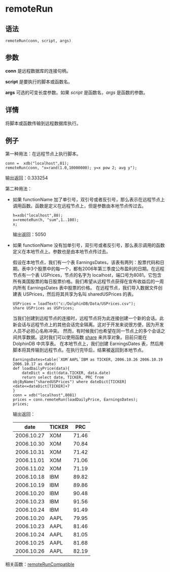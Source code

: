 # remoteRun

## 语法

`remoteRun(conn, script, args)`

## 参数

**conn** 是远程数据库的连接句柄。

**script** 是要执行的脚本或函数名。

**args** 可选的可变长度参数。如果 *script* 是函数名，*args* 是函数的参数。

## 详情

将脚本或函数传输到远程数据库执行。

## 例子

第一种用法：在远程节点上执行脚本。

```
conn =  xdb("localhost",81);
remoteRun(conn, "x=rand(1.0,10000000); y=x pow 2; avg y");
```

输出返回：0.333254

第二种用法：

* 如果 functionName
  加了单引号，双引号或者反引号，那么表示在远程节点上调用函数。函数是定义在远程节点上，但是参数由本地节点传过去。

  ```
  h=xdb("localhost",80);
  x=remoteRun(h, "sum",1..100);
  x;
  ```

  输出返回：5050
* 如果 functionName
  没有加单引号，双引号或者反引号，那么表示调用的函数定义在本地节点上。参数也是由本地节点传过去。

  假设在本地节点，我们有一个表
  EarningsDates，该表有两列：股票代码和日期。表中3个股票中的每一个，都有2006年第三季度公布盈利的日期。在远程节点有一个表
  USPrices，节点的名字为 localhost，端口号为8081。它包含所有美国股票的每日股票价格。我们希望从远程节点获得在宣布收益后的一周内所有
  EarningsDates 表中股票的价格。 在远程节点，我们导入数据文件创建表 USPrices，然后将其共享为名叫 sharedUSPrices
  的表。

  ```
  USPrices = loadText("c:/DolphinDB/Data/USPrices.csv");
  share USPrices as USPrices;
  ```

  当我们创建到远程节点的连接时，远程节点将为此连接创建一个新的会话。此新会话与远程节点上的其他会话完全隔离。这对于开发来说很方便，因为开发人员不必担心名称冲突。
  然而，有时候我们也希望在同一节点上的多个会话之间共享数据。这时我们可以使用函数 [share](../../progr/statements/share.md) 来共享对象。目前只能在
  DolphinDB 中共享表。 在本地节点上，我们创建 EarningsDates
  表，然后用脚本将其传输到远程节点。在执行完毕后，结果被返回到本地节点。

  ```
  EarningsDates=table(`XOM`AAPL`IBM as TICKER, 2006.10.26 2006.10.19 2006.10.17 as date)
  def loadDailyPrice(data){
      dateDict = dict(data.TICKER, data.date)
      return select date, TICKER, PRC from objByName("sharedUSPrices") where dateDict[TICKER]<date<=dateDict[TICKER]+7
  }
  conn = xdb("localhost",8081)
  prices = conn.remoteRun(loadDailyPrice, EarningsDates);
  prices;
  ```

  输出返回：

  | date | TICKER | PRC |
  | --- | --- | --- |
  | 2006.10.27 | XOM | 71.46 |
  | 2006.10.30 | XOM | 70.84 |
  | 2006.10.31 | XOM | 71.42 |
  | 2006.11.01 | XOM | 71.06 |
  | 2006.11.02 | XOM | 71.19 |
  | 2006.10.18 | IBM | 89.82 |
  | 2006.10.19 | IBM | 89.86 |
  | 2006.10.20 | IBM | 90.48 |
  | 2006.10.23 | IBM | 91.56 |
  | 2006.10.24 | IBM | 91.49 |
  | 2006.10.20 | AAPL | 79.95 |
  | 2006.10.23 | AAPL | 81.46 |
  | 2006.10.24 | AAPL | 81.05 |
  | 2006.10.25 | AAPL | 81.68 |
  | 2006.10.26 | AAPL | 82.19 |

相关函数：[remoteRunCompatible](remoteruncompatible.md)

